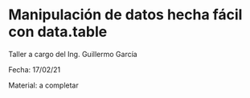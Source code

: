 # Manipulación de datos hecha fácil con data.table

Taller a cargo del Ing. Guillermo García

Fecha: 17/02/21

Material: a completar


